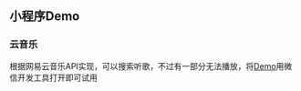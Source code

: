 ## 小程序Demo
### 云音乐
根据网易云音乐API实现，可以搜索听歌，不过有一部分无法播放，将[Demo](https://github.com/CodeVam/tiny-app/tree/master/Demo)用微信开发工具打开即可试用
